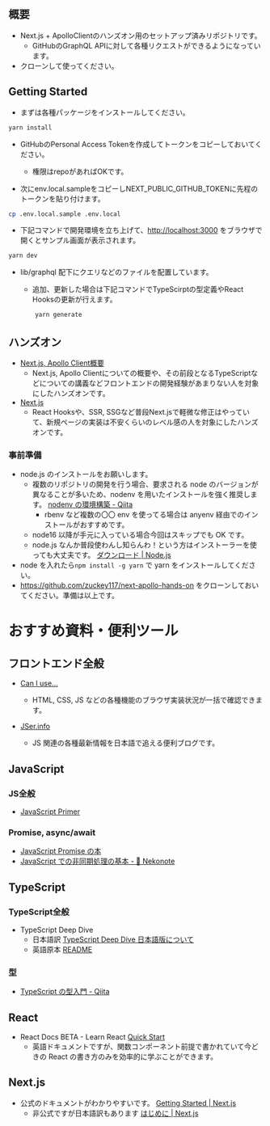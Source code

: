 ## 概要
- Next.js + ApolloClientのハンズオン用のセットアップ済みリポジトリです。
    - GitHubのGraphQL APIに対して各種リクエストができるようになっています。
- クローンして使ってください。

## Getting Started

- まずは各種パッケージをインストールしてください。

```bash
yarn install
```

- GitHubのPersonal Access Tokenを作成してトークンをコピーしておいてください。
    - 権限はrepoがあればOKです。

- 次にenv.local.sampleをコピーしNEXT_PUBLIC_GITHUB_TOKENに先程のトークンを貼り付けます。
```bash
cp .env.local.sample .env.local
```

- 下記コマンドで開発環境を立ち上げて、[http://localhost:3000](http://localhost:3000) をブラウザで開くとサンプル画面が表示されます。

```bash
yarn dev
```

- lib/graphql 配下にクエリなどのファイルを配置しています。
    - 追加、更新した場合は下記コマンドでTypeScirptの型定義やReact Hooksの更新が行えます。

    ```bash
        yarn generate
    ``` 

## ハンズオン
- [Next.js, Apollo Client概要](/NEXT-APOLLO-SUMMARY.md)
    - Next.js, Apollo Clientについての概要や、その前段となるTypeScriptなどについての講義などフロントエンドの開発経験があまりない人を対象にしたハンズオンです。
- [Next.js](/NEXT.md)
    - React Hooksや、SSR, SSGなど普段Next.jsで軽微な修正はやっていて、新規ページの実装は不安くらいのレベル感の人を対象にしたハンズオンです。

### 事前準備

- node.js のインストールをお願いします。
  - 複数のリポジトリの開発を行う場合、要求される node のバージョンが異なることが多いため、nodenv を用いたインストールを強く推奨します。
    [nodenv の環境構築 - Qiita](https://qiita.com/282Haniwa/items/a764cf7ef03939e4cbb1)
    - rbenv など複数の〇〇 env を使ってる場合は anyenv 経由でのインストールがおすすめです。
  - node16 以降が手元に入っている場合今回はスキップでも OK です。
  - node.js なんか普段使わんし知らんわ！という方はインストーラーを使っても大丈夫です。
    [ダウンロード | Node.js](https://nodejs.org/ja/download/)
- node を入れたら`npm install -g yarn` で yarn をインストールしてください。
- https://github.com/zuckey117/next-apollo-hands-on をクローンしておいてください。準備は以上です。



# おすすめ資料・便利ツール

## フロントエンド全般

- [Can I use...](https://caniuse.com/)
    - HTML, CSS, JS などの各種機能のブラウザ実装状況が一括で確認できます。
    
- [JSer.info](http://jser.info/)
    - JS 関連の各種最新情報を日本語で追える便利ブログです。
    

## JavaScript

### JS全般

- [JavaScript Primer](https://jsprimer.net/)

### Promise, async/await

- [JavaScript Promise の本](https://azu.github.io/promises-book/)
- [JavaScript での非同期処理の基本 - 🐾 Nekonote](https://scrapbox.io/dojineko/JavaScript_%E3%81%A7%E3%81%AE%E9%9D%9E%E5%90%8C%E6%9C%9F%E5%87%A6%E7%90%86%E3%81%AE%E5%9F%BA%E6%9C%AC)

## TypeScript

### TypeScript全般

- TypeScript Deep Dive
    - 日本語訳
    [TypeScript Deep Dive 日本語版について](https://typescript-jp.gitbook.io/deep-dive/)
    - 英語原本
    [README](https://basarat.gitbook.io/typescript/)

### 型

- [TypeScript の型入門 - Qiita](https://qiita.com/uhyo/items/e2fdef2d3236b9bfe74a)

## React

- React Docs BETA - Learn React
[Quick Start](https://beta.reactjs.org/learn)
    - 英語ドキュメントですが、関数コンポーネント前提で書かれていて今どきの React の書き方のみを効率的に学ぶことができます。

## Next.js

- 公式のドキュメントがわかりやすいです。
[Getting Started | Next.js](https://nextjs.org/docs/getting-started)
    - 非公式ですが日本語訳もあります
    [はじめに | Next.js](https://nextjs-ja-translation-docs.vercel.app/docs/getting-started)